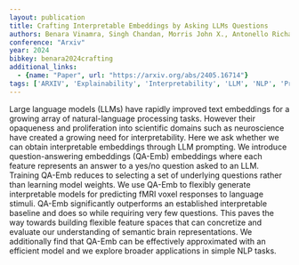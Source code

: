 ```yaml
---
layout: publication
title: Crafting Interpretable Embeddings by Asking LLMs Questions
authors: Benara Vinamra, Singh Chandan, Morris John X., Antonello Richard, Stoica Ion, Huth Alexander G., Gao Jianfeng
conference: "Arxiv"
year: 2024
bibkey: benara2024crafting
additional_links:
  - {name: "Paper", url: "https://arxiv.org/abs/2405.16714"}
tags: ['ARXIV', 'Explainability', 'Interpretability', 'LLM', 'NLP', 'Prompt', 'Reinforcement Learning', 'Tools']
---
```

Large language models (LLMs) have rapidly improved text embeddings for a growing array of natural-language processing tasks. However their opaqueness and proliferation into scientific domains such as neuroscience have created a growing need for interpretability. Here we ask whether we can obtain interpretable embeddings through LLM prompting. We introduce question-answering embeddings (QA-Emb) embeddings where each feature represents an answer to a yes/no question asked to an LLM. Training QA-Emb reduces to selecting a set of underlying questions rather than learning model weights. We use QA-Emb to flexibly generate interpretable models for predicting fMRI voxel responses to language stimuli. QA-Emb significantly outperforms an established interpretable baseline and does so while requiring very few questions. This paves the way towards building flexible feature spaces that can concretize and evaluate our understanding of semantic brain representations. We additionally find that QA-Emb can be effectively approximated with an efficient model and we explore broader applications in simple NLP tasks.
